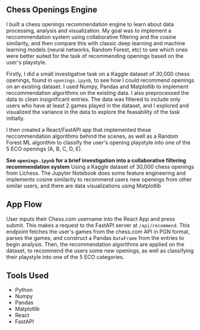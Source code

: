 ## Chess Openings Engine

I built a chess openings recommendation engine to learn about data processing, analysis and visualization. My goal was to implement a reccommendation system using collaborative filtering and the cosine similarity, and then compare this with classic deep learning and machine learning models (neural networks, Random Forest, etc) to see which ones were better suited for the task of recommending openings based on the user's playstyle.

Firstly, I did a small investigative task on a Kaggle dataset of 30,000 chess openings, found in `openings.ipynb`, to see how I could recommend openings on an existing dataset. I used Numpy, Pandas and Matplotlib to implement reccommendation algorithms on the existing data. I also preprocessed the data to clean insignificant entries. The data was filtered to include only users who have at least 2 games played in the dataset, and I explored and visualized the variance in the data to explore the feasability of the task initially.

I then created a React/FastAPI app that implemented these reccommendation algorithms behind the scenes, as well as a Random Forest ML algorithm to classify the user's opening playstyle into one of the 5 ECO openings (A, B, C, D, E).

**See `openings.ipynb` for a brief investigation into a collaborative filtering recommendation system**
Using a Kaggle dataset of 30,000 chess openings from Lichess. The Jupyter Notebook does some feature engineering and implements cosine similarity to recommend users new openings from other similar users, and there are data visualizations using Matplotlib

## App Flow

User inputs their Chess.com username into the React App and press submit. This makes a request to the FastAPI server at `/api/recommend`. This endpoint fetches the user's games from the chess.com API in PGN format, parses the games, and construct a Pandas `DataFrame` from the entries to begin analysis. Then, the recommendation algorithms are applied on the dataset, to recommend the users some new openings, as well as classifying their playstyle into one of the 5 ECO categories.

## Tools Used

- Python
- Numpy
- Pandas
- Matplotlib
- React
- FastAPI
